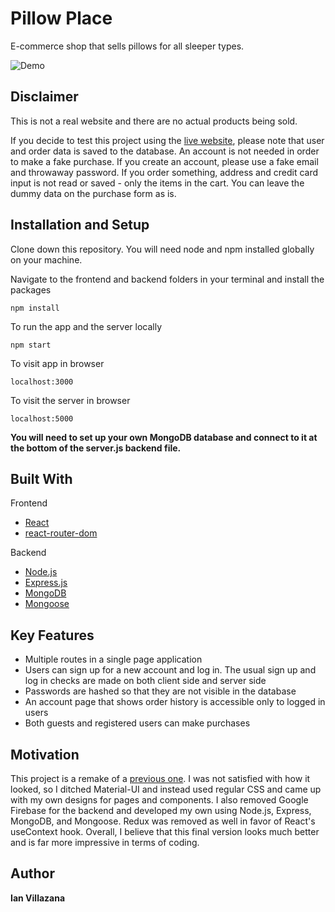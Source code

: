 # Pillow Place

E-commerce shop that sells pillows for all sleeper types.

![Demo](pillow_demo.gif)

## Disclaimer

This is not a real website and there are no actual products being sold.

If you decide to test this project using the 
[live website](https://ijv-pillow-place.netlify.app/), please note that user 
and order data is saved to the database. An account is not needed in order to 
make a fake purchase. If you create an account, please use a fake email and 
throwaway password. If you order something, address and credit card input is 
not read or saved - only the items in the cart. You can leave the dummy data 
on the purchase form as is.

## Installation and Setup

Clone down this repository. You will need node and npm installed globally on 
your machine.

Navigate to the frontend and backend folders in your terminal and install the
packages

`npm install`

To run the app and the server locally

`npm start`

To visit app in browser

`localhost:3000`

To visit the server in browser

`localhost:5000`

**You will need to set up your own MongoDB database and connect to it at the 
bottom of the server.js backend file.**

## Built With

Frontend
* [React](https://reactjs.org/)
* [react-router-dom](https://www.npmjs.com/package/react-router-dom)

Backend
* [Node.js](https://nodejs.org/en/)
* [Express.js](https://expressjs.com/)
* [MongoDB](https://www.mongodb.com/)
* [Mongoose](https://mongoosejs.com/)

## Key Features

* Multiple routes in a single page application
* Users can sign up for a new account and log in. The usual sign up and log in
checks are made on both client side and server side
* Passwords are hashed so that they are not visible in the database
* An account page that shows order history is accessible only to logged in users
* Both guests and registered users can make purchases

## Motivation

This project is a remake of a [previous one](https://github.com/ianvillazana/pillow-place-old). I was not satisfied with how it looked, so I ditched 
Material-UI and instead used regular CSS and came up with my own designs for 
pages and components. I also removed Google Firebase for the backend and 
developed my own using Node.js, Express, MongoDB, and Mongoose. Redux was
removed as well in favor of React's useContext hook. Overall, I believe that
this final version looks much better and is far more impressive in terms of 
coding.

## Author

**Ian Villazana**
